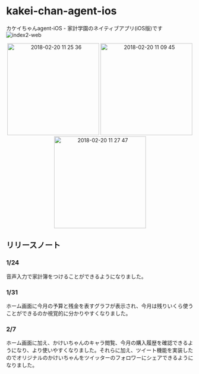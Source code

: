 # kakei-chan-agent-ios
カケイちゃんagent-iOS - 家計学園のネイティブアプリ(iOS版)です
![index2-web](https://user-images.githubusercontent.com/25478176/35639883-f477ec6c-06fe-11e8-8f61-a438a4525bd1.png)
<div align = "center"> 
<img width="247" alt="2018-02-20 11 25 36" src="https://user-images.githubusercontent.com/25478176/36404950-24e07b08-1631-11e8-890b-5105b617eae5.png">
<img width="247" alt="2018-02-20 11 09 45" src="https://user-images.githubusercontent.com/25478176/36404952-260b39fa-1631-11e8-9e0b-43bac40362fb.png">
<img width="247" alt="2018-02-20 11 27 47" src="https://user-images.githubusercontent.com/25478176/36404955-274fc902-1631-11e8-8512-b13f0054b841.png">

</div>

## リリースノート

### 1/24
音声入力で家計簿をつけることができるようになりました。

### 1/31
ホーム画面に今月の予算と残金を表すグラフが表示され、今月は残りいくら使うことができるのか視覚的に分かりやすくなりました。

### 2/7
ホーム画面に加え、かけいちゃんのキャラ閲覧、今月の購入履歴を確認できるようになり、より使いやすくなりました。それらに加え、ツイート機能を実装したのでオリジナルのかけいちゃんをツイッターのフォロワーにシェアできるようになりました。
